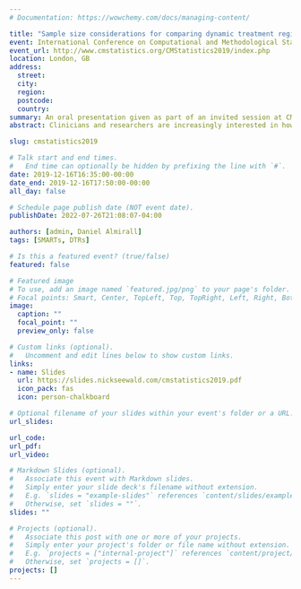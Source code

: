 ```yaml
---
# Documentation: https://wowchemy.com/docs/managing-content/

title: "Sample size considerations for comparing dynamic treatment regimes in a SMART with a longitudinal outcome"
event: International Conference on Computational and Methodological Statistics 2019
event_url: http://www.cmstatistics.org/CMStatistics2019/index.php
location: London, GB
address:
  street:
  city:
  region:
  postcode:
  country:
summary: An oral presentation given as part of an invited session at CMStatistics 2019 on recent advances in methods for dynamic treatment regimes.
abstract: Clinicians and researchers are increasingly interested in how best to individualize interventions. A dynamic treatment regime (DTR) is a sequence of pre-specified decision rules which guide the delivery of a course of treatments that is tailored to the changing needs of the individual. The sequential multiple-assignment randomized trial (SMART) is a research tool that can be used to inform the construction of effective DTRs. We introduce sample size formulae for SMARTs in which the primary aim is to compare two embedded DTRs using a continuous longitudinal outcome collected at three timepoints throughout the study. The method is based on a longitudinal analysis that accounts for unique features of a SMART, including modeling constraints and the over/under-representation of different sequences of treatment among participants. We also discuss extensions to a general number of timepoints. We illustrate the method using ENGAGE, a SMART aimed at developing a DTR for re-engaging patients with alcohol and/or cocaine use disorders who have dropped out of treatment.

slug: cmstatistics2019

# Talk start and end times.
#   End time can optionally be hidden by prefixing the line with `#`.
date: 2019-12-16T16:35:00-00:00
date_end: 2019-12-16T17:50:00-00:00
all_day: false

# Schedule page publish date (NOT event date).
publishDate: 2022-07-26T21:08:07-04:00

authors: [admin, Daniel Almirall]
tags: [SMARTs, DTRs]

# Is this a featured event? (true/false)
featured: false

# Featured image
# To use, add an image named `featured.jpg/png` to your page's folder. 
# Focal points: Smart, Center, TopLeft, Top, TopRight, Left, Right, BottomLeft, Bottom, BottomRight.
image:
  caption: ""
  focal_point: ""
  preview_only: false

# Custom links (optional).
#   Uncomment and edit lines below to show custom links.
links:
- name: Slides
  url: https://slides.nickseewald.com/cmstatistics2019.pdf
  icon_pack: fas
  icon: person-chalkboard

# Optional filename of your slides within your event's folder or a URL.
url_slides:

url_code:
url_pdf:
url_video:

# Markdown Slides (optional).
#   Associate this event with Markdown slides.
#   Simply enter your slide deck's filename without extension.
#   E.g. `slides = "example-slides"` references `content/slides/example-slides.md`.
#   Otherwise, set `slides = ""`.
slides: ""

# Projects (optional).
#   Associate this post with one or more of your projects.
#   Simply enter your project's folder or file name without extension.
#   E.g. `projects = ["internal-project"]` references `content/project/deep-learning/index.md`.
#   Otherwise, set `projects = []`.
projects: []
---
```

